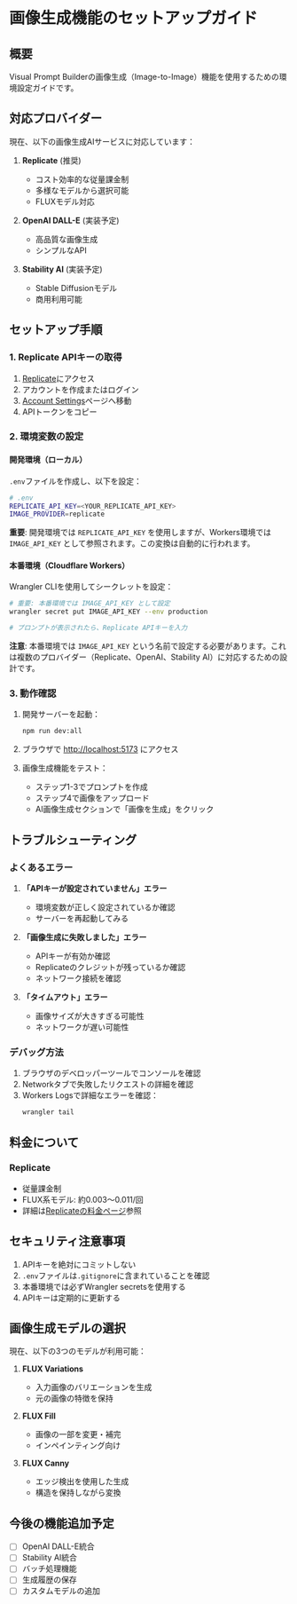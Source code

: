 # 画像生成機能のセットアップガイド

## 概要

Visual Prompt
Builderの画像生成（Image-to-Image）機能を使用するための環境設定ガイドです。

## 対応プロバイダー

現在、以下の画像生成AIサービスに対応しています：

1. **Replicate** (推奨)
   - コスト効率的な従量課金制
   - 多様なモデルから選択可能
   - FLUXモデル対応

2. **OpenAI DALL-E** (実装予定)
   - 高品質な画像生成
   - シンプルなAPI

3. **Stability AI** (実装予定)
   - Stable Diffusionモデル
   - 商用利用可能

## セットアップ手順

### 1. Replicate APIキーの取得

1. [Replicate](https://replicate.com/)にアクセス
2. アカウントを作成またはログイン
3. [Account Settings](https://replicate.com/account)ページへ移動
4. APIトークンをコピー

### 2. 環境変数の設定

#### 開発環境（ローカル）

`.env`ファイルを作成し、以下を設定：

```bash
# .env
REPLICATE_API_KEY=<YOUR_REPLICATE_API_KEY>
IMAGE_PROVIDER=replicate
```

**重要**: 開発環境では `REPLICATE_API_KEY` を使用しますが、Workers環境では
`IMAGE_API_KEY` として参照されます。この変換は自動的に行われます。

#### 本番環境（Cloudflare Workers）

Wrangler CLIを使用してシークレットを設定：

```bash
# 重要: 本番環境では IMAGE_API_KEY として設定
wrangler secret put IMAGE_API_KEY --env production

# プロンプトが表示されたら、Replicate APIキーを入力
```

**注意**: 本番環境では `IMAGE_API_KEY`
という名前で設定する必要があります。これは複数のプロバイダー（Replicate、OpenAI、Stability
AI）に対応するための設計です。

### 3. 動作確認

1. 開発サーバーを起動：

   ```bash
   npm run dev:all
   ```

2. ブラウザで [http://localhost:5173](http://localhost:5173) にアクセス

3. 画像生成機能をテスト：
   - ステップ1-3でプロンプトを作成
   - ステップ4で画像をアップロード
   - AI画像生成セクションで「画像を生成」をクリック

## トラブルシューティング

### よくあるエラー

1. **「APIキーが設定されていません」エラー**
   - 環境変数が正しく設定されているか確認
   - サーバーを再起動してみる

2. **「画像生成に失敗しました」エラー**
   - APIキーが有効か確認
   - Replicateのクレジットが残っているか確認
   - ネットワーク接続を確認

3. **「タイムアウト」エラー**
   - 画像サイズが大きすぎる可能性
   - ネットワークが遅い可能性

### デバッグ方法

1. ブラウザのデベロッパーツールでコンソールを確認
2. Networkタブで失敗したリクエストの詳細を確認
3. Workers Logsで詳細なエラーを確認：
   ```bash
   wrangler tail
   ```

## 料金について

### Replicate

- 従量課金制
- FLUX系モデル: 約$0.003〜$0.011/回
- 詳細は[Replicateの料金ページ](https://replicate.com/pricing)参照

## セキュリティ注意事項

1. APIキーを絶対にコミットしない
2. `.env`ファイルは`.gitignore`に含まれていることを確認
3. 本番環境では必ずWrangler secretsを使用する
4. APIキーは定期的に更新する

## 画像生成モデルの選択

現在、以下の3つのモデルが利用可能：

1. **FLUX Variations**
   - 入力画像のバリエーションを生成
   - 元の画像の特徴を保持

2. **FLUX Fill**
   - 画像の一部を変更・補完
   - インペインティング向け

3. **FLUX Canny**
   - エッジ検出を使用した生成
   - 構造を保持しながら変換

## 今後の機能追加予定

- [ ] OpenAI DALL-E統合
- [ ] Stability AI統合
- [ ] バッチ処理機能
- [ ] 生成履歴の保存
- [ ] カスタムモデルの追加
